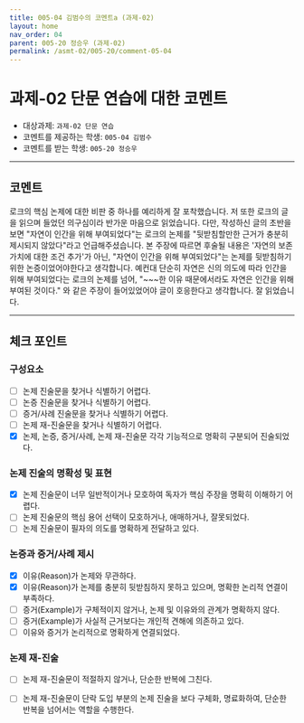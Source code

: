 ```yaml
---
title: 005-04 김범수의 코멘트a (과제-02) 
layout: home
nav_order: 04
parent: 005-20 정승우 (과제-02)
permalink: /asmt-02/005-20/comment-05-04
---
```


# 과제-02 단문 연습에 대한 코멘트

- 대상과제: `과제-02 단문 연습`
- 코멘트를 제공하는 학생: `005-04 김범수` 
- 코멘트를 받는 학생: `005-20 정승우` 

---

## 코멘트

로크의 핵심 논제에 대한 비판 중 하나를 예리하게 잘 포착했습니다. 저 또한 로크의 글을 읽으며 들었던 의구심이라 반가운 마음으로 읽었습니다. 다만, 작성하신 글의 초반을 보면 "자연이 인간을 위해 부여되었다"는 로크의 논제를 "뒷받침할만한 근거가 충분히 제시되지 않았다"라고 언급해주셨습니다. 본 주장에 따르면 후술될 내용은 '자연의 보존 가치에 대한 조건 추가'가 아닌, "자연이 인간을 위해 부여되었다"는 논제를 뒷받침하기 위한 논증이었어야한다고 생각합니다. 예컨대 단순히 자연은 신의 의도에 따라 인간을 위해 부여되었다는 로크의 논제를 넘어, "~~~한 이유 때문에서라도 자연은 인간을 위해 부여된 것이다." 와 같은 주장이 들어있었어야 글이 호응한다고 생각합니다. 잘 읽었습니다.

---

## 체크 포인트

### **구성요소**
- [ ] 논제 진술문을 찾거나 식별하기 어렵다.
- [ ] 논증 진술문을 찾거나 식별하기 어렵다.
- [ ] 증거/사례 진술문을 찾거나 식별하기 어렵다.
- [ ] 논제 재-진술문을 찾거나 식별하기 어렵다.
- [x] 논제, 논증, 증거/사례, 논제 재-진술문 각각 기능적으로 명확히 구분되어 진술되었다.

### **논제 진술의 명확성 및 표현**  
- [x] 논제 진술문이 너무 일반적이거나 모호하여 독자가 핵심 주장을 명확히 이해하기 어렵다.  
- [ ] 논제 진술문의 핵심 용어 선택이 모호하거나, 애매하거나, 잘못되었다.  
- [ ] 논제 진술문이 필자의 의도를 명확하게 전달하고 있다.  

### **논증과 증거/사례 제시**  
- [x] 이유(Reason)가 논제와 무관하다.
- [x] 이유(Reason)가 논제를 충분히 뒷받침하지 못하고 있으며, 명확한 논리적 연결이 부족하다.  
- [ ] 증거(Example)가 구체적이지 않거나, 논제 및 이유와의 관계가 명확하지 않다. 
- [ ] 증거(Example)가 사실적 근거보다는 개인적 견해에 의존하고 있다.  
- [ ] 이유와 증거가 논리적으로 명확하게 연결되었다.  

### **논제 재-진술**  
- [ ] 논제 재-진술문이 적절하지 않거나, 단순한 반복에 그친다.   
- [ ] 논제 재-진술문이 단락 도입 부분의 논제 진술을 보다 구체화, 명료화하여, 단순한 반복을 넘어서는 역할을 수행한다.  

